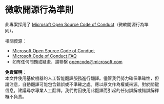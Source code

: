 # 微軟開源行為準則

此專案採用了 [Microsoft Open Source Code of Conduct](https://opensource.microsoft.com/codeofconduct/)（微軟開源行為準則）。

相關資源：

- [Microsoft Open Source Code of Conduct](https://opensource.microsoft.com/codeofconduct/)  
- [Microsoft Code of Conduct FAQ](https://opensource.microsoft.com/codeofconduct/faq/)  
- 如有任何問題或疑慮，請聯繫 [opencode@microsoft.com](mailto:opencode@microsoft.com)  

**免責聲明**：  
本文件使用基於機器的人工智能翻譯服務進行翻譯。儘管我們努力確保準確性，但請注意，自動翻譯可能包含錯誤或不準確之處。應以原文作為權威來源。對於關鍵信息，建議尋求專業人工翻譯。我們對因使用此翻譯而引起的任何誤解或錯誤解釋概不負責。